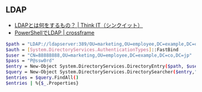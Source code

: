 ## LDAP
- [LDAPとは何をするもの？ | Think IT（シンクイット）](http://thinkit.co.jp/free/tech/18/1/page/0/1)
- [PowerShellでLDAP | crossframe](http://crossframe.iiv.jp/20140810787/)

```sh
$path = "LDAP://ldapserver:389/OU=marketing,OU=employee,DC=example,DC=co,DC=jp"
$auth = [System.DirectoryServices.AuthenticationTypes]::FastBind
$user = "CN=88888888,OU=marketing,OU=employee,DC=example,DC=co,DC=jp"
$pass = "P@ssw0rd"
$entry = New-Object System.DirectoryServices.DirectoryEntry($path, $user, $pass, $auth)
$query = New-Object System.DirectoryServices.DirectorySearcher($entry,"(objectclass=*)")
$entries = $query.FindAll()
$entries | %{$_.Properties}
```

